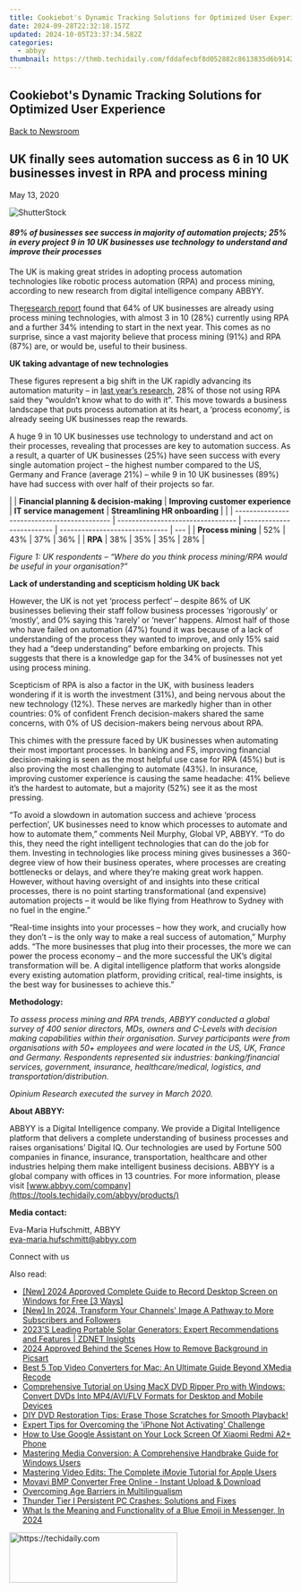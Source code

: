 ```yaml
---
title: Cookiebot's Dynamic Tracking Solutions for Optimized User Experience
date: 2024-09-28T22:32:18.157Z
updated: 2024-10-05T23:37:34.582Z
categories:
  - abbyy
thumbnail: https://thmb.techidaily.com/fddafecbf8d052882c8613835d6b91422875b8a8af17428f6e6ddf368419a301.jpg
---
```


## Cookiebot's Dynamic Tracking Solutions for Optimized User Experience

[Back to Newsroom](https://tools.techidaily.com/abbyy/products/)

## UK finally sees automation success as 6 in 10 UK businesses invest in RPA and process mining

May 13, 2020

![ShutterStock](https://content.abbyy.com/-/media/project/abbyy/abbyy/branchtemplates/shutterstock_1272462163_1296-x-729.jpg?h=729&iar=0&w=1296)

#### _89% of businesses see success in majority of automation projects; 25% in every project 9 in 10 UK businesses use technology to understand and improve their processes_ 

The UK is making great strides in adopting process automation technologies like robotic process automation (RPA) and process mining, according to new research from digital intelligence company ABBYY.

The[research report](https://tools.techidaily.com/abbyy/products/) found that 64% of UK businesses are already using process mining technologies, with almost 3 in 10 (28%) currently using RPA and a further 34% intending to start in the next year. This comes as no surprise, since a vast majority believe that process mining (91%) and RPA (87%) are, or would be, useful to their business.

**UK taking advantage of new technologies**

These figures represent a big shift in the UK rapidly advancing its automation maturity – in [last year’s research](https://tools.techidaily.com/abbyy/products/), 28% of those not using RPA said they “wouldn’t know what to do with it”. This move towards a business landscape that puts process automation at its heart, a ‘process economy’, is already seeing UK businesses reap the rewards. 

A huge 9 in 10 UK businesses use technology to understand and act on their processes, revealing that processes are key to automation success. As a result, a quarter of UK businesses (25%) have seen success with every single automation project – the highest number compared to the US, Germany and France (average 21%) – while 9 in 10 UK businesses (89%) have had success with over half of their projects so far.

| |  **Financial planning & decision-making** | **Improving customer experience** | **IT service management** | **Streamlining HR onboarding** |     |
| ------------------------------------------- | --------------------------------- | ------------------------- | ------------------------------ | --- |
| **Process mining**                          | 52%                               | 43%                       | 37%                            | 36% |
| **RPA**                                     | 38%                               | 35%                       | 35%                            | 28% |

_Figure 1: UK respondents – “Where do you think process mining/RPA would be useful in your organisation?”_

**Lack of understanding and scepticism holding UK back**

However, the UK is not yet ‘process perfect’ – despite 86% of UK businesses believing their staff follow business processes ‘rigorously’ or ‘mostly’, and 0% saying this ‘rarely’ or ‘never’ happens. Almost half of those who have failed on automation (47%) found it was because of a lack of understanding of the process they wanted to improve, and only 15% said they had a “deep understanding” before embarking on projects. This suggests that there is a knowledge gap for the 34% of businesses not yet using process mining.

Scepticism of RPA is also a factor in the UK, with business leaders wondering if it is worth the investment (31%), and being nervous about the new technology (12%). These nerves are markedly higher than in other countries: 0% of confident French decision-makers shared the same concerns, with 0% of US decision-makers being nervous about RPA.

This chimes with the pressure faced by UK businesses when automating their most important processes. In banking and FS, improving financial decision-making is seen as the most helpful use case for RPA (45%) but is also proving the most challenging to automate (43%). In insurance, improving customer experience is causing the same headache: 41% believe it’s the hardest to automate, but a majority (52%) see it as the most pressing.

“To avoid a slowdown in automation success and achieve ‘process perfection’, UK businesses need to know which processes to automate and how to automate them,” comments Neil Murphy, Global VP, ABBYY. “To do this, they need the right intelligent technologies that can do the job for them. Investing in technologies like process mining gives businesses a 360-degree view of how their business operates, where processes are creating bottlenecks or delays, and where they’re making great work happen. However, without having oversight of and insights into these critical processes, there is no point starting transformational (and expensive) automation projects – it would be like flying from Heathrow to Sydney with no fuel in the engine.”

“Real-time insights into your processes – how they work, and crucially how they don’t – is the only way to make a real success of automation,” Murphy adds. “The more businesses that plug into their processes, the more we can power the process economy – and the more successful the UK’s digital transformation will be. A digital intelligence platform that works alongside every existing automation platform, providing critical, real-time insights, is the best way for businesses to achieve this.”

**Methodology:**

_To assess process mining and RPA trends, ABBYY conducted a global survey of 400 senior directors, MDs, owners and C-Levels with decision making capabilities within their organisation. Survey participants were from organisations with 50+ employees and were located in the US, UK, France and Germany. Respondents represented six industries: banking/financial services, government, insurance, healthcare/medical, logistics, and transportation/distribution._

 _Opinium Research executed the survey in March 2020\._ 

**About ABBYY:**

ABBYY is a Digital Intelligence company. We provide a Digital Intelligence platform that delivers a complete understanding of business processes and raises organisations’ Digital IQ. Our technologies are used by Fortune 500 companies in finance, insurance, transportation, healthcare and other industries helping them make intelligent business decisions. ABBYY is a global company with offices in 13 countries. For more information, please visit [www.abbyy.com/company](https://tools.techidaily.com/abbyy/products/)

**Media contact:**

Eva-Maria Hufschmitt, ABBYY  
[eva-maria.hufschmitt@abbyy.com](https://tools.techidaily.com/abbyy/products/)

Connect with us

<ins class="adsbygoogle"
     style="display:block"
     data-ad-format="autorelaxed"
     data-ad-client="ca-pub-7571918770474297"
     data-ad-slot="1223367746"></ins>

<ins class="adsbygoogle"
     style="display:block"
     data-ad-client="ca-pub-7571918770474297"
     data-ad-slot="8358498916"
     data-ad-format="auto"
     data-full-width-responsive="true"></ins>

<span class="atpl-alsoreadstyle">Also read:</span>
<div><ul>
<li><a href="https://digital-screen-recording.techidaily.com/new-2024-approved-complete-guide-to-record-desktop-screen-on-windows-for-free-3-ways/"><u>[New] 2024 Approved Complete Guide to Record Desktop Screen on Windows for Free [3 Ways]</u></a></li>
<li><a href="https://youtube-blog.techidaily.com/n-2024-transform-your-channels-image-a-pathway-to-more-subscribers-and-followers/"><u>[New] In 2024, Transform Your Channels' Image A Pathway to More Subscribers and Followers</u></a></li>
<li><a href="https://technical-tips.techidaily.com/2023s-leading-portable-solar-generators-expert-recommendations-and-features-zdnet-insights/"><u>2023'S Leading Portable Solar Generators: Expert Recommendations and Features | ZDNET Insights</u></a></li>
<li><a href="https://article-posts.techidaily.com/2024-approved-behind-the-scenes-how-to-remove-background-in-picsart/"><u>2024 Approved Behind the Scenes How to Remove Background in Picsart</u></a></li>
<li><a href="https://discover-best.techidaily.com/best-5-top-video-converters-for-mac-an-ultimate-guide-beyond-xmedia-recode/"><u>Best 5 Top Video Converters for Mac: An Ultimate Guide Beyond XMedia Recode</u></a></li>
<li><a href="https://discover-best.techidaily.com/comprehensive-tutorial-on-using-macx-dvd-ripper-pro-with-windows-convert-dvds-into-mp4aviflv-formats-for-desktop-and-mobile-devices/"><u>Comprehensive Tutorial on Using MacX DVD Ripper Pro with Windows: Convert DVDs Into MP4/AVI/FLV Formats for Desktop and Mobile Devices</u></a></li>
<li><a href="https://discover-best.techidaily.com/diy-dvd-restoration-tips-erase-those-scratches-for-smooth-playback/"><u>DIY DVD Restoration Tips: Erase Those Scratches for Smooth Playback!</u></a></li>
<li><a href="https://discover-best.techidaily.com/expert-tips-for-overcoming-the-iphone-not-activating-challenge/"><u>Expert Tips for Overcoming the 'iPhone Not Activating' Challenge</u></a></li>
<li><a href="https://unlock-android.techidaily.com/how-to-use-google-assistant-on-your-lock-screen-of-xiaomi-redmi-a2plus-phone-by-drfone-android/"><u>How to Use Google Assistant on Your Lock Screen Of Xiaomi Redmi A2+ Phone</u></a></li>
<li><a href="https://discover-best.techidaily.com/mastering-media-conversion-a-comprehensive-handbrake-guide-for-windows-users/"><u>Mastering Media Conversion: A Comprehensive Handbrake Guide for Windows Users</u></a></li>
<li><a href="https://discover-best.techidaily.com/mastering-video-edits-the-complete-imovie-tutorial-for-apple-users/"><u>Mastering Video Edits: The Complete iMovie Tutorial for Apple Users</u></a></li>
<li><a href="https://discover-guides.techidaily.com/movavi-bmp-converter-free-online-instant-upload-and-download/"><u>Movavi BMP Converter Free Online - Instant Upload & Download</u></a></li>
<li><a href="https://mondly-stories.techidaily.com/overcoming-age-barriers-in-multilingualism/"><u>Overcoming Age Barriers in Multilingualism</u></a></li>
<li><a href="https://win-solutions.techidaily.com/thunder-tier-i-persistent-pc-crashes-solutions-and-fixes/"><u>Thunder Tier I Persistent PC Crashes: Solutions and Fixes</u></a></li>
<li><a href="https://facebook-video-files.techidaily.com/what-is-the-meaning-and-functionality-of-a-blue-emoji-in-messenger-in-2024/"><u>What Is the Meaning and Functionality of a Blue Emoji in Messenger, In 2024</u></a></li>
</ul></div>

<!-- affiliate ads begin -->
<a href="https://aligracehair.sjv.io/c/5597632/1997717/19272" target="_top" id="1997717">
  <img src="//a.impactradius-go.com/display-ad/19272-1997717" border="0" alt="https://techidaily.com" width="300" height="90"/>
</a>
<img height="0" width="0" src="https://aligracehair.sjv.io/i/5597632/1997717/19272" style="position:absolute;visibility:hidden;" border="0" />
<!-- affiliate ads end -->

